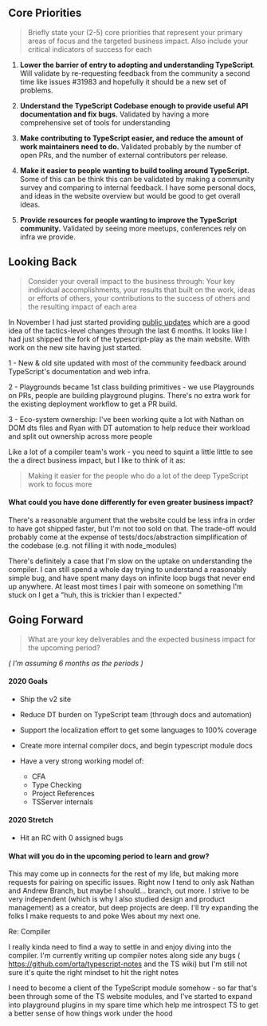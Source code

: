 
## Core Priorities

> Briefly state your (2-5) core priorities that represent your primary areas of focus and the targeted business impact. Also include your critical indicators of success for each

1. **Lower the barrier of entry to adopting and understanding TypeScript**. Will validate by re-requesting feedback from the community a second time like issues #31983 and hopefully it should be a new set of problems.

2. **Understand the TypeScript Codebase enough to provide useful API documentation and fix bugs.** Validated by having a more comprehensive set of tools for understanding 

3. **Make contributing to TypeScript easier, and reduce the amount of work maintainers need to do.** Validated probably by the number of open PRs, and the number of external contributors per release.

4. **Make it easier to people wanting to build tooling around TypeScript.** Some of this can be think this can be validated by making a community survey and comparing to internal feedback. I have some personal docs, and ideas in the website overview but would be good to get overall ideas.

5. **Provide resources for people wanting to improve the TypeScript community.** Validated by seeing more meetups, conferences rely on infra we provide.


##  Looking Back

> Consider your overall impact to the business through: Your key individual accomplishments, your results that built on the work, ideas or efforts of others, your contributions to the success of others and the resulting impact of each area

In November I had just started providing [public updates](https://github.com/microsoft/TypeScript-Website/issues/130) which are a good idea of the tactics-level changes through the last 6 months. It looks like I had just shipped the fork of the typescript-play as the main website. With work on the new site having just started.

1 - New & old site updated with most of the community feedback around TypeScript's documentation and web infra.

2 - Playgrounds became 1st class building primitives - we use Playgrounds on PRs, people are building playground plugins. There's no extra work for the existing deployment workflow to get a PR build.

3 - Eco-system ownership: I've been working quite a lot with Nathan on DOM dts files and Ryan with DT automation to help reduce their workload and split out ownership across more people

Like a lot of a compiler team's work - you need to squint a little little to see the a direct business impact, but I like to think of it as:

> Making it easier for the people who do a lot of the deep TypeScript work to focus more


#### What could you have done differently for even greater business impact?

There's a reasonable argument that the website could be less infra in order to have got shipped faster, but I'm not too sold on that. The trade-off would probably come at the expense of tests/docs/abstraction simplification of the codebase (e.g. not filling it with node_modules)

There's definitely a case that I'm slow on the uptake on understanding the compiler. I can still spend a whole day trying to understand a reasonably simple bug, and have spent many days on infinite loop bugs that never end up anywhere. At least most times I pair with someone on something I'm stuck on I get a "huh, this is trickier than I expected."

## Going Forward

> What are your key deliverables and the expected business impact for the upcoming period?

_( I'm assuming 6 months as the periods )_

#### 2020 Goals

- Ship the v2 site
- Reduce DT burden on TypeScript team (through docs and automation)
- Support the localization effort to get some languages to 100% coverage
- Create more internal compiler docs, and begin typescript module docs

- Have a very strong working model of:
   - CFA
   - Type Checking
   - Project References
   - TSServer internals

#### 2020 Stretch

- Hit an RC with 0 assigned bugs

#### What will you do in the upcoming period to learn and grow?

This may come up in connects for the rest of my life, but making more requests for pairing on specific issues. Right now I tend to only ask Nathan and Andrew Branch, but maybe I should... branch, out more. I strive to be very independent (which is why I also studied design and product management) as a creator, but deep projects are deep. I'll try expanding the folks I make requests to and poke Wes about my next one.

Re: Compiler

I really kinda need to find a way to settle in and enjoy diving into the compiler. I'm currently writing up compiler notes along side any bugs ( https://github.com/orta/typescript-notes and the TS wiki) but I'm still not sure it's quite the right mindset to hit the right notes

I need to become a client of the TypeScript module somehow - so far that's been through some of the TS website modules, and I've started to expand into playground plugins in my spare time which help me introspect TS to get a better sense of how things work under the hood
